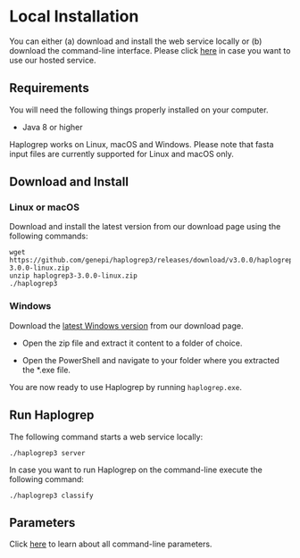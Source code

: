 # Local Installation

You can either (a) download and install the web service locally or (b) download the command-line interface. Please click [here](https://haplogrep.i-med.ac.at/haplogrep3) in case you want to use our hosted service.

## Requirements

You will need the following things properly installed on your computer.

* Java 8 or higher

Haplogrep works on Linux, macOS and Windows. Please note that fasta input files are currently supported for Linux and macOS only.

## Download and Install

### Linux or macOS

Download and install the latest version from our download page using the following commands:

```
wget https://github.com/genepi/haplogrep3/releases/download/v3.0.0/haplogrep3-3.0.0-linux.zip
unzip haplogrep3-3.0.0-linux.zip
./haplogrep3
```

### Windows

Download the [latest Windows version](https://github.com/genepi/haplogrep3/releases/download/v3.0.0/haplogrep3-3.0.0-windows.zip) from our download page.

- Open the zip file and extract it content to a folder of choice.

- Open the PowerShell and navigate to your folder where you extracted the *.exe file.

You are now ready to use Haplogrep by running `haplogrep.exe`.

## Run Haplogrep
The following command starts a web service locally:

```
./haplogrep3 server
```
In case you want to run Haplogrep on the command-line execute the following command:
```
./haplogrep3 classify
```
## Parameters
Click [here](../parameters) to learn about all command-line parameters.
